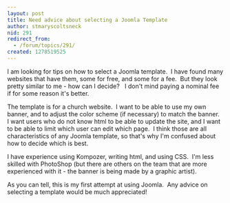 ```yaml
---
layout: post
title: Need advice about selecting a Joomla Template
author: stmaryscoltsneck
nid: 291
redirect_from:
  - /forum/topics/291/
created: 1278519525
---
```

<p>I am looking for tips on how to select a Joomla template.&nbsp; I have found many websites that have them, some for free, and some for a fee.&nbsp; But they look pretty similar to me - how can I decide?&nbsp;&nbsp; I don&#39;t mind paying a nominal fee if for some reason it&#39;s better.</p>
<p>The template is for a church website.&nbsp; I want to be able to use my own banner, and to adjust the color scheme (if necessary) to match the banner.&nbsp; I want users who do not know html to be able to update the site, and I want to be able to limit which user can edit which page.&nbsp; I think those are all characteristics of any Joomla template, so that&#39;s why I&#39;m confused about how to decide which is best.</p>
<p>I have experience using Kompozer, writing html, and using CSS.&nbsp; I&#39;m less skilled with PhotoShop (but there are others on the team that are more experienced with it - the banner is being made by a graphic artist).&nbsp;</p>
<p>As you can tell, this is my first attempt at using Joomla.&nbsp; Any advice on selecting a template would be much appreciated!</p>
